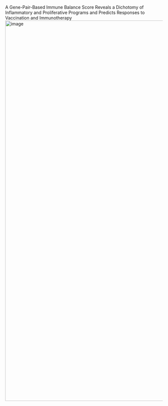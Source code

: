 A Gene-Pair-Based Immune Balance Score Reveals a Dichotomy of Inflammatory and Proliferative Programs and Predicts Responses to Vaccination and Immunotherapy
<img width="1188" height="1216" alt="image" src="https://github.com/user-attachments/assets/3b90f3cb-a05d-4132-8134-4f23f481532b" />
